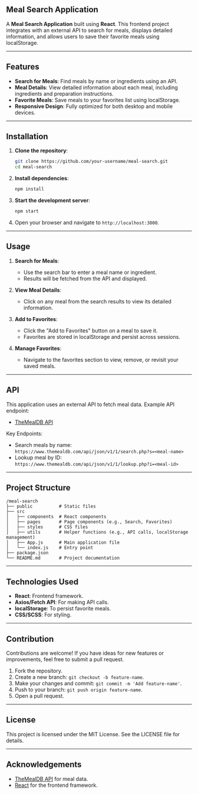 ## Meal Search Application

A **Meal Search Application** built using **React**. This frontend project integrates with an external API to search for meals, displays detailed information, and allows users to save their favorite meals using localStorage.

---

## Features

- **Search for Meals**: Find meals by name or ingredients using an API.
- **Meal Details**: View detailed information about each meal, including ingredients and preparation instructions.
- **Favorite Meals**: Save meals to your favorites list using localStorage.
- **Responsive Design**: Fully optimized for both desktop and mobile devices.

---

## Installation

1. **Clone the repository**:
   ```bash
   git clone https://github.com/your-username/meal-search.git
   cd meal-search
   ```

2. **Install dependencies**:
   ```bash
   npm install
   ```

3. **Start the development server**:
   ```bash
   npm start
   ```

4. Open your browser and navigate to `http://localhost:3000`.

---

## Usage

1. **Search for Meals**:
   - Use the search bar to enter a meal name or ingredient.
   - Results will be fetched from the API and displayed.

2. **View Meal Details**:
   - Click on any meal from the search results to view its detailed information.

3. **Add to Favorites**:
   - Click the "Add to Favorites" button on a meal to save it.
   - Favorites are stored in localStorage and persist across sessions.

4. **Manage Favorites**:
   - Navigate to the favorites section to view, remove, or revisit your saved meals.

---

## API

This application uses an external API to fetch meal data. Example API endpoint:
- [TheMealDB API](https://www.themealdb.com/api.php)

Key Endpoints:
- Search meals by name: `https://www.themealdb.com/api/json/v1/1/search.php?s=<meal-name>`
- Lookup meal by ID: `https://www.themealdb.com/api/json/v1/1/lookup.php?i=<meal-id>`

---

## Project Structure

```
/meal-search
├── public          # Static files
├── src
│   ├── components  # React components
│   ├── pages       # Page components (e.g., Search, Favorites)
│   ├── styles      # CSS files
│   ├── utils       # Helper functions (e.g., API calls, localStorage management)
│   ├── App.js      # Main application file
│   └── index.js    # Entry point
├── package.json
└── README.md       # Project documentation
```

---

## Technologies Used

- **React**: Frontend framework.
- **Axios/Fetch API**: For making API calls.
- **localStorage**: To persist favorite meals.
- **CSS/SCSS**: For styling.

---

## Contribution

Contributions are welcome! If you have ideas for new features or improvements, feel free to submit a pull request.

1. Fork the repository.
2. Create a new branch: `git checkout -b feature-name`.
3. Make your changes and commit: `git commit -m 'Add feature-name'`.
4. Push to your branch: `git push origin feature-name`.
5. Open a pull request.

---

## License

This project is licensed under the MIT License. See the LICENSE file for details.

---

## Acknowledgements

- [TheMealDB API](https://www.themealdb.com/api.php) for meal data.
- [React](https://reactjs.org/) for the frontend framework.


 
